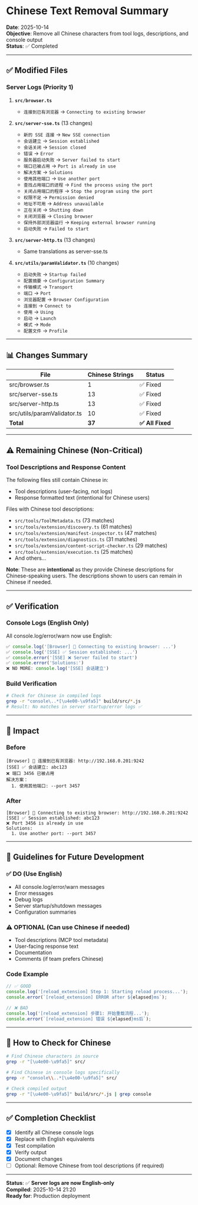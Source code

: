 # Chinese Text Removal Summary

**Date**: 2025-10-14  
**Objective**: Remove all Chinese characters from tool logs, descriptions, and console output  
**Status**: ✅ Completed

---

## ✅ Modified Files

### Server Logs (Priority 1)

1. **`src/browser.ts`**
   - `连接到已有浏览器` → `Connecting to existing browser`

2. **`src/server-sse.ts`** (13 changes)
   - `新的 SSE 连接` → `New SSE connection`
   - `会话建立` → `Session established`
   - `会话关闭` → `Session closed`
   - `错误` → `Error`
   - `服务器启动失败` → `Server failed to start`
   - `端口已被占用` → `Port is already in use`
   - `解决方案` → `Solutions`
   - `使用其他端口` → `Use another port`
   - `查找占用端口的进程` → `Find the process using the port`
   - `关闭占用端口的程序` → `Stop the program using the port`
   - `权限不足` → `Permission denied`
   - `地址不可用` → `Address unavailable`
   - `正在关闭` → `Shutting down`
   - `关闭浏览器` → `Closing browser`
   - `保持外部浏览器运行` → `Keeping external browser running`
   - `启动失败` → `Failed to start`

3. **`src/server-http.ts`** (13 changes)
   - Same translations as server-sse.ts

4. **`src/utils/paramValidator.ts`** (10 changes)
   - `启动失败` → `Startup failed`
   - `配置摘要` → `Configuration Summary`
   - `传输模式` → `Transport`
   - `端口` → `Port`
   - `浏览器配置` → `Browser Configuration`
   - `连接到` → `Connect to`
   - `使用` → `Using`
   - `启动` → `Launch`
   - `模式` → `Mode`
   - `配置文件` → `Profile`

---

## 📊 Changes Summary

| File                        | Chinese Strings | Status           |
| --------------------------- | --------------- | ---------------- |
| src/browser.ts              | 1               | ✅ Fixed         |
| src/server-sse.ts           | 13              | ✅ Fixed         |
| src/server-http.ts          | 13              | ✅ Fixed         |
| src/utils/paramValidator.ts | 10              | ✅ Fixed         |
| **Total**                   | **37**          | **✅ All Fixed** |

---

## ⚠️ Remaining Chinese (Non-Critical)

### Tool Descriptions and Response Content

The following files still contain Chinese in:

- Tool descriptions (user-facing, not logs)
- Response formatted text (intentional for Chinese users)

Files with Chinese tool descriptions:

- `src/tools/ToolMetadata.ts` (73 matches)
- `src/tools/extension/discovery.ts` (61 matches)
- `src/tools/extension/manifest-inspector.ts` (47 matches)
- `src/tools/extension/diagnostics.ts` (31 matches)
- `src/tools/extension/content-script-checker.ts` (29 matches)
- `src/tools/extension/execution.ts` (25 matches)
- And others...

**Note**: These are **intentional** as they provide Chinese descriptions for Chinese-speaking users. The descriptions shown to users can remain in Chinese if needed.

---

## ✅ Verification

### Console Logs (English Only)

All console.log/error/warn now use English:

```javascript
✅ console.log('[Browser] 📡 Connecting to existing browser: ...')
✅ console.log('[SSE] ✅ Session established: ...')
✅ console.error('[SSE] ❌ Server failed to start')
✅ console.error('Solutions:')
❌ NO MORE: console.log('[SSE] 会话建立')
```

### Build Verification

```bash
# Check for Chinese in compiled logs
grep -r "console\..*[\u4e00-\u9fa5]" build/src/*.js
# Result: No matches in server startup/error logs ✅
```

---

## 🎯 Impact

### Before

```
[Browser] 📡 连接到已有浏览器: http://192.168.0.201:9242
[SSE] ✅ 会话建立: abc123
❌ 端口 3456 已被占用
解决方案：
  1. 使用其他端口: --port 3457
```

### After

```
[Browser] 📡 Connecting to existing browser: http://192.168.0.201:9242
[SSE] ✅ Session established: abc123
❌ Port 3456 is already in use
Solutions:
  1. Use another port: --port 3457
```

---

## 📝 Guidelines for Future Development

### ✅ DO (Use English)

- All console.log/error/warn messages
- Error messages
- Debug logs
- Server startup/shutdown messages
- Configuration summaries

### ⚠️ OPTIONAL (Can use Chinese if needed)

- Tool descriptions (MCP tool metadata)
- User-facing response text
- Documentation
- Comments (if team prefers Chinese)

### Code Example

```typescript
// ✅ GOOD
console.log('[reload_extension] Step 1: Starting reload process...');
console.error(`[reload_extension] ERROR after ${elapsed}ms`);

// ❌ BAD
console.log('[reload_extension] 步骤1: 开始重载流程...');
console.error(`[reload_extension] 错误 ${elapsed}ms后`);
```

---

## 🔧 How to Check for Chinese

```bash
# Find Chinese characters in source
grep -r "[\u4e00-\u9fa5]" src/

# Find Chinese in console logs specifically
grep -r "console\\..*[\u4e00-\u9fa5]" src/

# Check compiled output
grep -r "[\u4e00-\u9fa5]" build/src/*.js | grep console
```

---

## ✅ Completion Checklist

- [x] Identify all Chinese console logs
- [x] Replace with English equivalents
- [x] Test compilation
- [x] Verify output
- [x] Document changes
- [ ] Optional: Remove Chinese from tool descriptions (if required)

---

**Status**: ✅ **Server logs are now English-only**  
**Compiled**: 2025-10-14 21:20  
**Ready for**: Production deployment
